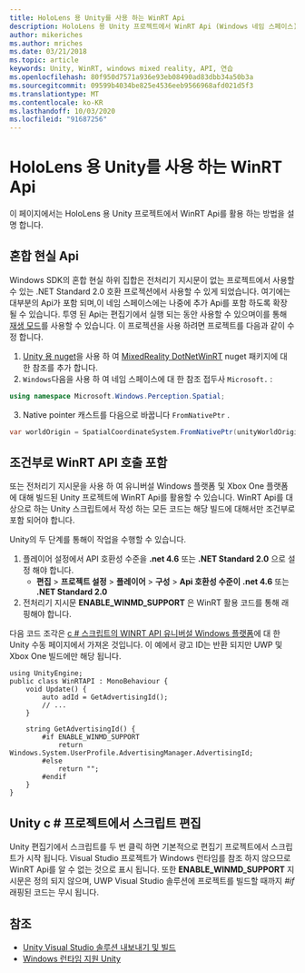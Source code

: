```yaml
---
title: HoloLens 용 Unity를 사용 하는 WinRT Api
description: HoloLens 용 Unity 프로젝트에서 WinRT Api (Windows 네임 스페이스)를 활용 하는 방법을 설명 합니다.
author: mikeriches
ms.author: mriches
ms.date: 03/21/2018
ms.topic: article
keywords: Unity, WinRT, windows mixed reality, API, 연습
ms.openlocfilehash: 80f950d7571a936e93eb08490ad83dbb34a50b3a
ms.sourcegitcommit: 09599b4034be825e4536eeb9566968afd021d5f3
ms.translationtype: MT
ms.contentlocale: ko-KR
ms.lasthandoff: 10/03/2020
ms.locfileid: "91687256"
---
```

# <a name="winrt-apis-with-unity-for-hololens"></a>HoloLens 용 Unity를 사용 하는 WinRT Api

이 페이지에서는 HoloLens 용 Unity 프로젝트에서 WinRT Api를 활용 하는 방법을 설명 합니다.

## <a name="mixed-reality-apis"></a>혼합 현실 Api

Windows SDK의 혼합 현실 하위 집합은 전처리기 지시문이 없는 프로젝트에서 사용할 수 있는 .NET Standard 2.0 호환 프로젝션에서 사용할 수 있게 되었습니다. 여기에는 대부분의 Api가 포함 되며,이 네임 스페이스에는 나중에 추가 Api를 포함 하도록 확장 될 수 있습니다. 투영 된 Api는 편집기에서 실행 되는 동안 사용할 수 있으며이를 통해 [재생 모드](https://docs.microsoft.com//windows/mixed-reality/unity-play-mode)를 사용할 수 있습니다. 이 프로젝션을 사용 하려면 프로젝트를 다음과 같이 수정 합니다.

1) [Unity 용 nuget](https://github.com/GlitchEnzo/NuGetForUnity)을 사용 하 여 [MixedReality DotNetWinRT](https://www.nuget.org/packages/Microsoft.Windows.MixedReality.DotNetWinRT) nuget 패키지에 대 한 참조를 추가 합니다.
2) `Windows`다음을 사용 하 여 네임 스페이스에 대 한 참조 접두사 `Microsoft.` :
```cs
using namespace Microsoft.Windows.Perception.Spatial;
```
3) Native pointer 캐스트를 다음으로 바꿉니다 `FromNativePtr` .
```cs
var worldOrigin = SpatialCoordinateSystem.FromNativePtr(unityWorldOriginPtr);
```

## <a name="conditionally-include-winrt-api-calls"></a>조건부로 WinRT API 호출 포함

또는 전처리기 지시문을 사용 하 여 유니버설 Windows 플랫폼 및 Xbox One 플랫폼에 대해 빌드된 Unity 프로젝트에 WinRT Api를 활용할 수 있습니다. WinRT Api를 대상으로 하는 Unity 스크립트에서 작성 하는 모든 코드는 해당 빌드에 대해서만 조건부로 포함 되어야 합니다. 

Unity의 두 단계를 통해이 작업을 수행할 수 있습니다.
1) 플레이어 설정에서 API 호환성 수준을 **.net 4.6** 또는 **.NET Standard 2.0** 으로 설정 해야 합니다.
    - **편집**  >  **프로젝트 설정**  >  **플레이어**  >  **구성**  >  **Api 호환성 수준이** **.net 4.6** 또는 **.NET Standard 2.0**
2) 전처리기 지시문 **ENABLE_WINMD_SUPPORT** 은 WinRT 활용 코드를 통해 래핑해야 합니다.

다음 코드 조각은 [c # 스크립트의 WINRT API 유니버설 Windows 플랫폼](https://docs.unity3d.com/Manual/windowsstore-scripts.html)에 대 한 Unity 수동 페이지에서 가져온 것입니다. 이 예에서 광고 ID는 반환 되지만 UWP 및 Xbox One 빌드에만 해당 됩니다.

```
using UnityEngine;
public class WinRTAPI : MonoBehaviour {
    void Update() {
        auto adId = GetAdvertisingId();
        // ...
    }

    string GetAdvertisingId() {
        #if ENABLE_WINMD_SUPPORT
            return Windows.System.UserProfile.AdvertisingManager.AdvertisingId;
        #else
            return "";
        #endif
    }
}
```

## <a name="edit-your-scripts-in-a-unity-c-project"></a>Unity c # 프로젝트에서 스크립트 편집

Unity 편집기에서 스크립트를 두 번 클릭 하면 기본적으로 편집기 프로젝트에서 스크립트가 시작 됩니다. Visual Studio 프로젝트가 Windows 런타임를 참조 하지 않으므로 WinRT Api를 알 수 없는 것으로 표시 됩니다. 또한 **ENABLE_WINMD_SUPPORT** 지시문은 정의 되지 않으며, UWP Visual Studio 솔루션에 프로젝트를 빌드할 때까지 *#if* 래핑된 코드는 무시 됩니다.

## <a name="see-also"></a>참조
* [Unity Visual Studio 솔루션 내보내기 및 빌드](exporting-and-building-a-unity-visual-studio-solution.md)
* [Windows 런타임 지원 Unity](https://docs.unity3d.com/Manual/IL2CPP-WindowsRuntimeSupport.html)
